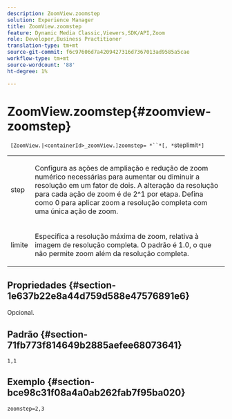```yaml
---
description: ZoomView.zoomstep
solution: Experience Manager
title: ZoomView.zoomstep
feature: Dynamic Media Classic,Viewers,SDK/API,Zoom
role: Developer,Business Practitioner
translation-type: tm+mt
source-git-commit: f6c97606d7a4209427316d7367013ad9585a5cae
workflow-type: tm+mt
source-wordcount: '88'
ht-degree: 1%

---
```



# ZoomView.zoomstep{#zoomview-zoomstep}

` [ZoomView.|<containerId>_zoomView.]zoomstep= *``*[, *`steplimit`*]`

<table id="table_1D425B7685D448459CD3FE8D683C813C"> 
 <tbody> 
  <tr> 
   <td colname="col1"> <p> <span class="codeph"><span class="varname"> step</span></span> </p> </td> 
   <td colname="col2"> <p> Configura as ações de ampliação e redução de zoom numérico necessárias para aumentar ou diminuir a resolução em um fator de dois. A alteração da resolução para cada ação de zoom é de 2^1 por etapa. Defina como <span class="codeph"> 0</span> para aplicar zoom a resolução completa com uma única ação de zoom. </p> </td> 
  </tr> 
  <tr> 
   <td colname="col1"> <p> <span class="codeph"><span class="varname"> limite</span></span> </p> </td> 
   <td colname="col2"> <p> Especifica a resolução máxima de zoom, relativa à imagem de resolução completa. O padrão é <span class="codeph"> 1.0</span>, o que não permite zoom além da resolução completa. </p> </td> 
  </tr> 
 </tbody> 
</table>

## Propriedades {#section-1e637b22e8a44d759d588e47576891e6}

Opcional.

## Padrão {#section-71fb773f814649b2885aefee68073641}

`1,1`

## Exemplo {#section-bce98c31f08a4a0ab262fab7f95ba020}

`zoomstep=2,3`
